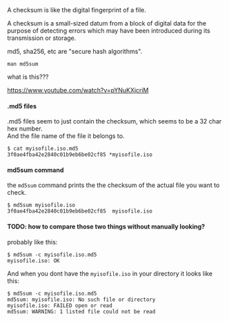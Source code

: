 A checksum is like the digital fingerprint of a file.

A checksum is a small-sized datum from a block of digital data for the purpose of detecting errors which may have been introduced during its transmission or storage.

md5, sha256, etc are "secure hash algorithms".

```
man md5sum
```

what is this???

https://www.youtube.com/watch?v=pYNuKXjcriM


#### .md5 files

.md5 files seem to just contain the checksum, which seems to be a 32 char hex number.\
And the file name of the file it belongs to.
```
$ cat myisofile.iso.md5 
3f0ae4fba42e2840c01b9eb6be02cf85 *myisofile.iso
```

#### md5sum command

the `md5sum` command prints the the checksum of the actual file you want to check.
```
$ md5sum myisofile.iso
3f0ae4fba42e2840c01b9eb6be02cf85  myisofile.iso
```

#### TODO: how to compare those two things without manually looking?

probably like this:
```
$ md5sum -c myisofile.iso.md5 
myisofile.iso: OK
```

And when you dont have the `myisofile.iso` in your directory it looks like this:
```
$ md5sum -c myisofile.iso.md5 
md5sum: myisofile.iso: No such file or directory
myisofile.iso: FAILED open or read
md5sum: WARNING: 1 listed file could not be read
```
